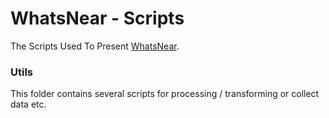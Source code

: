 # WhatsNear - Scripts

The Scripts Used To Present [WhatsNear](https://github.com/RyanWangGit/WhatsNear).

### Utils
This folder contains several scripts for processing / transforming or collect data etc.
